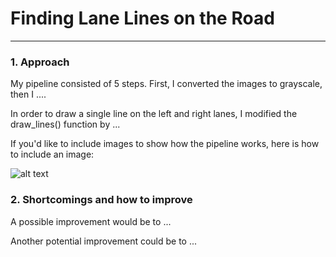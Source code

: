 # **Finding Lane Lines on the Road** 

---

### 1. Approach

My pipeline consisted of 5 steps. First, I converted the images to grayscale, then I .... 

In order to draw a single line on the left and right lanes, I modified the draw_lines() function by ...

If you'd like to include images to show how the pipeline works, here is how to include an image: 

![alt text](https://github.com/willtopower/project_1-lane_detection_using_low_level_CV/blob/master/imgs/img_1_raw_solidyellow.png)


### 2. Shortcomings and how to improve

A possible improvement would be to ...

Another potential improvement could be to ...
